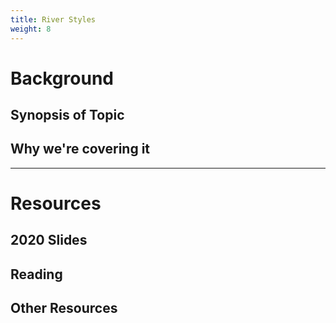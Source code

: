 ```yaml
---
title: River Styles
weight: 8
---
```


# Background

## Synopsis of Topic


## Why we're covering it

------
# Resources

## 2020 Slides


## Reading

## Other Resources